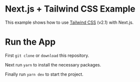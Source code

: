 # Next.js + Tailwind CSS Example

This example shows how to use [Tailwind CSS](https://tailwindcss.com/) (v2.1) with Next.js.

# Run the App

First `git clone` or `download` this repository.

Next run `yarn` to install the necessary packages.

Finally run `yarn dev` to start the project.
